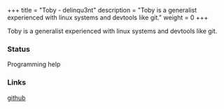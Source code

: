 +++
title = "Toby - delinqu3nt"
description = "Toby is a generalist experienced with linux systems and devtools like git."
weight = 0
+++

Toby is a generalist experienced with linux systems and devtools like git.

### Status

Programming help

### Links

[github](https://github.com/delinqu3nt)
